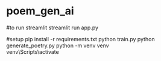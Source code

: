 # poem_gen_ai

#to run streamlit
streamlit run app.py


#setup
pip install -r requirements.txt
python train.py
python generate_poetry.py
python -m venv venv       
venv\Scripts\activate    
